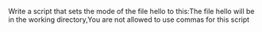 Write a script that sets the mode of the file hello to this:The file hello will be in the working directory,You are not allowed to use commas for this script
